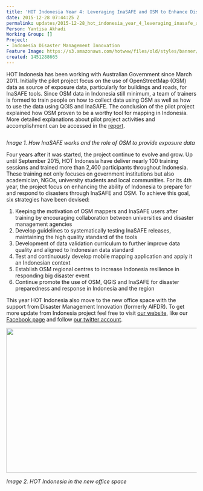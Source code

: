 ```yaml
---
title: 'HOT Indonesia Year 4: Leveraging InaSAFE and OSM to Enhance Disaster Preparedness'
date: 2015-12-28 07:44:25 Z
permalink: updates/2015-12-28_hot_indonesia_year_4_leveraging_inasafe_and_osm_to_enhance_disaster_preparedness
Person: Yantisa Akhadi
Working Group: []
Project:
- Indonesia Disaster Management Innovation
Feature Image: https://s3.amazonaws.com/hotwww/files/old/styles/banner/public/InaSAFE_EN_New.PNG
created: 1451288665
---
```


<p>HOT Indonesia has been working with Australian Government since March 2011. Initially the pilot project focus on the use of OpenStreetMap (OSM) data as source of exposure data, particularly for buildings and roads, for InaSAFE tools. Since OSM data in Indonesia still minimum, a team of trainers is formed to train people on how to collect data using OSM as well as how to use the data using QGIS and InaSAFE. The conclusion of the pilot project explained how OSM proven to be a worthy tool for mapping in Indonesia. More detailed explanations about pilot project activities and accomplishment can be accessed in the <a href="http://openstreetmap.id/docs/Community_Mapping_for_Exposure_in_Indonesia_EN.pdf" target="_blank">report</a>. &nbsp;&nbsp;</p><p><img style="vertical-align: middle;" src="https://hotosm.org/sites/default/files/InaSAFE_EN_New.PNG" alt="" style="width:500px;height:455px"></p><p><em>Image 1. How InaSAFE works and the role of OSM to provide exposure data</em></p><p>Four years after it was started, the project continue to evolve and grow. Up until September 2015, HOT Indonesia have deliver nearly 100 training sessions and trained more than 2,400 participants throughout Indonesia. These training not only focuses on government institutions but also academician, NGOs, university students and local communities. For its 4th year, the project focus on enhancing the ability of Indonesia to prepare for and respond to disasters through InaSAFE and OSM. To achieve this goal, six strategies have been devised:</p><ol><li>Keeping the motivation of OSM mappers and InaSAFE users after training by encouraging collaboration between universities and disaster management agencies</li><li>Develop guidelines to systematically testing InaSAFE releases, maintaining the high quality standard of the tools</li><li>Development of data validation curriculum to further improve data quality and aligned to Indonesian data standard</li><li>Test and continuously develop mobile mapping application and apply it an Indonesian context</li><li>Establish OSM regional centres to increase Indonesia resilience in responding big disaster event&nbsp;</li><li>Continue promote the use of OSM, QGIS and InaSAFE for disaster preparedness and response in Indonesia and the region</li></ol><p>This year HOT Indonesia also move to the new office space with the support from Disaster Management Innovation (formerly AIFDR). To get more update from Indonesia project feel free to visit <a href="http://openstreetmap.id/en/" target="_blank">our website</a>, like our <a href="https://www.facebook.com/hotosm.id/" target="_blank">Facebook page</a> and follow <a href="https://twitter.com/hotosm_id" target="_blank">our twitter account</a>. &nbsp;</p><p><img class="image-large" title="HOT Indonesia at the new office space" src="https://s3.amazonaws.com/hotwww/files/old/styles/large/public/HOT_ID_MenaraThamrin.jpg?itok=4e-2EcA-" alt="" style="width:510px;height:383px"></p><p><em>Image 2. HOT Indonesia in the new office space</em></p>
